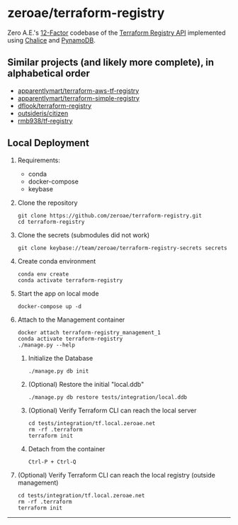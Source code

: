 # zeroae/terraform-registry
Zero A.E.'s [12-Factor][12-factor] codebase of the [Terraform Registry API][registry-api] implemented using [Chalice][chalice] and [PynamoDB][pynamodb].

## Similar projects (and likely more complete), in alphabetical order
  - [apparentlymart/terraform-aws-tf-registry](https://github.com/apparentlymart/terraform-aws-tf-registry)
  - [apparentlymart/terraform-simple-registry](https://github.com/apparentlymart/terraform-simple-registry)
  - [dflook/terraform-registry](https://github.com/dflook/terraform-registry)
  - [outsideris/citizen](https://github.com/outsideris/citizen)
  - [rmb938/tf-registry](https://github.com/rmb938/tf-registry)
  
## Local Deployment
1. Requirements: 
    - conda
    - docker-compose
    - keybase

1. Clone the repository
    ```shell script
    git clone https://github.com/zeroae/terraform-registry.git
    cd terraform-registry
    ``` 
   
1. Clone the secrets (submodules did not work)
    ```shell script
    git clone keybase://team/zeroae/terraform-registry-secrets secrets
    ```
   
1. Create conda environment
    ```shell script
    conda env create 
    conda activate terraform-registry
    ```` 
   
1. Start the app on local mode
    ```shell script
    docker-compose up -d
    ```
   
1. Attach to the Management container 
    ```shell script
    docker attach terraform-registry_management_1
    conda activate terraform-registry
    ./manage.py --help
    ```
   
    1. Initialize the Database
       ```shell script
       ./manage.py db init
       ```
    1. (Optional) Restore the initial "local.ddb"
        ```shell script
        ./manage.py db restore tests/integration/local.ddb
        ```
    1. (Optional) Verify Terraform CLI can reach the local server
        ```shell script
        cd tests/integration/tf.local.zeroae.net
        rm -rf .terraform
        terraform init
        ```
    1. Detach from the container
        ```shell script
        Ctrl-P + Ctrl-Q
        ```
       
1. (Optional) Verify Terraform CLI can reach the local registry (outside management)
    ```shell script
    cd tests/integration/tf.local.zeroae.net
    rm -rf .terraform
    terraform init
    ```

---
[12-factor]: https://www.12factor.net
[chalice]: https://github.com/aws/chalice
[pynamodb]: https://github.com/pynamodb/PynamoDB
[registry-api]: https://www.terraform.io/docs/registry/api.html
